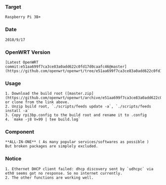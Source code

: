 ### Target
    Raspberry Pi 3B+

### Date
    2018/9/17

### OpenWRT Version
    [Latest OpenWRT commit:e51aa699f7ca3ce83a0add622c0fd17d0caafc46@master](https://github.com/openwrt/openwrt/tree/e51aa699f7ca3ce83a0add622c0fd17d0caafc46/)

### Usage
    1. Download the build root ([master.zip](https://github.com/openwrt/openwrt/archive/e51aa699f7ca3ce83a0add622c0fd17d0caafc46.zip)) or clone from the link above.
    2. Unzip build root, `./scripts/feeds update -a`, `./scripts/feeds install -a`
    3. Copy rpi3bp.config to the build root and rename it to .config
    4. `make -j8 V=99 | tee build.log`

### Component
    **ALL-IN-ONE** ( As many popular services/softwares as possible )
    But broken packages are simplely excluded.

### Notice
    1. Ethernet DHCP client failed: dhcp discovery sent by `udhcpc` via eth0 seems got no response. So no internet currently.
    2. The other functions are working well.
